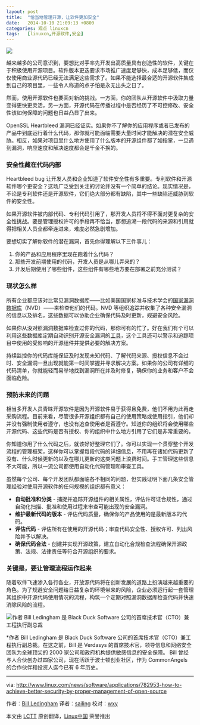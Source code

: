 ```yaml
---
layout: post
title:	"恰当地管理开源，让软件更加安全"
date:	2014-10-10 21:09:13 +0800 
categories:	观点 linuxcn 
tags:	[linuxcn,开源软件,安全]
---
```




![](/Asserts/Images//attachment/album/201410/10/210915r6rzzr6w6b3w969r.jpg)


越来越多的公司意识到，要想比对手率先开发出高质量具有创造性的软件，关键在于积极使用开源项目。软件版本更迭要求市场推广速度足够快，成本足够低，而仅仅使用商业源代码已经无法满足这些需求了。如果不能选择最合适的开源软件集成到自己的项目里，一些令人称道的点子怕是永无出头之日了。


然而，使用开源软件也要面对新的挑战。一方面，你的团队从开源软件中汲取力量变得更快更灵活，另一方面，开源代码在传播过程中是否经历了不可控修改、安全性该如何保障的问题也日益凸显了出来。


OpenSSL Heartbleed 漏洞已经证实。如果你不了解你的应用程序或者已发布的产品中到底运行着什么代码，那你就可能面临需要大量时间才能解决的潜在安全威胁。相反，如果对项目里什么地方使用了什么版本的开源组件都了如指掌，一旦遇到漏洞，响应速度和解决速度都会是千金不换的。


### 安全性藏在代码内部


Heartbleed bug 让开发人员和企业知道了软件安全性有多重要。专利软件和开源软件哪个更安全？这场广泛受到关注的讨论并没有一个简单的结论。现实情况是，不论是专利软件还是开源软件，它们绝大部分都有缺陷，其中一些缺陷还威胁到软件的安全性。


如果开源软件被内部代码、专利代码引用了，那开发人员将不得不面对更复杂的安全性挑战。要是管理授权许可的手段再不恰当，那想追溯一段代码的来源和引用就得把相关人员全都牵连进来，难度必然急剧增加。


要想切实了解你软件的潜在漏洞，首先你得理解以下三件事儿：


1. 你的产品和应用程序里现在跑着什么代码？
2. 那些开发前期使用的代码，开发人员是从哪儿弄来的？
3. 开发后期使用了哪些组件，这些组件有哪些地方要在部署之前充分测试？


### 现状怎么样


所有企业都应该对比常见漏洞数据库——比如美国国家标准与技术学会的[国家漏洞数据库](http://nvd.nist.gov/)（NVD）——来检查他们的代码。NVD 等组织追踪并收集了各种安全漏洞的信息以及排名，这些数据可以协助企业确保代码及时更新，规避安全风险。


如果你从没对照漏洞数据库检查过你的代码，那你可有的忙了。好在我们有个可以利用这些数据库定期自动识别开源安全漏洞的[工具](http://www.blackducksoftware.com/oss-logistics/secure)，这个工具还可以警示和追踪项目中使用的受影响的开源组件并提供必要的解决方案。


持续监控你的代码库能保证及时发现未知代码、了解代码来源、授权信息不会过时、安全漏洞一旦出现就能第一时间掌握并寻求解决方案。如果你的公司有详细的代码清单，你就能轻而易举地找到漏洞所在并及时修复，确保你的业务和客户不会面临危险。


### 预防未来的问题


相当多开发人员青睐开源软件是因为开源软件易于获得且免费，他们不用为此再走采购流程。目前来看，尽管很多开源组织都有自己的使用策略或使用指引，他们却并没有强制使用者遵守，也没有追查使用者是否遵守。知道你的组织将会使用哪些开源代码、这些代码是否有授权、你的组织中什么地方引用了它们是非常重要的。


你知道你用了什么代码之后，就该好好整理它们了。你可以实现一个贯穿整个开发流程的管理框架，这样你可以掌握每段代码的详细信息，不用再在诸如代码更新了没有、什么时候更新的以及在哪儿更新的这类问题上浪费时间。手工管理这些信息不大可能，所以一流公司都使用自动化代码管理和审查工具。


虽然每个公司、每个开发团队都面临各不相同的问题，但实践证明下面几条安全管理经验对使用开源软件的任何规模的组织都有意义：


* **自动批准和分类** - 捕捉并追踪开源组件的相关属性，评估许可证合规性，通过自动化扫描、批准和使用过程来审查可能出现的安全漏洞。
* **维护最新代码的版本** - 评估代码质量，确保你的产品使用的是最新版本的代码。
* **评估代码** - 评估所有在使用的开源代码；审查代码安全性、授权许可、列出风险并予以解决。
* **确保代码合法** - 创建并实现开源政策，建立自动化合规检查流程确保开源政策、法规、法律责任等符合开源组织的要求。


### 关键是，要让管理流程运作起来


随着软件飞速渗入各行各业，开放源代码将在创新发展的道路上扮演越来越重要的角色。为了规避安全问题给日益复杂的环境带来的风险，企业必须运行起一套管理其组织中开源代码使用情况的流程，构筑一个定期对照漏洞数据库检查代码并快速消除风险的流程。


![作者 Bill Ledingham 是 Black Duck Software 公司的首席技术官（CTO）兼工程执行副总裁](/Asserts/Images//attachment/album/201410/10/210917ns4o5wopr44ccz5f.jpg)


\*作者 Bill Ledingham 是 Black Duck Software 公司的首席技术官（CTO）兼工程执行副总裁。在这之前，Bill 是 Verdasys 的首席技术官，领导信息和网络安全团队为全球顶尖的 2000 家公司和政府机构提供敏感信息的安全保障。 Bill 曾经与人合伙创办过四家公司，现在活跃于波士顿创业社区，作为 CommonAngels 的合作伙伴和投资人迄今已有 6 年历史。




---


via: <http://www.linux.com/news/software/applications/782953-how-to-achieve-better-security-by-proper-management-of-open-source>


作者：[Bill Ledingham](http://www.linux.com/community/forums/person/59656) 译者：[sailing](https://github.com/sailing) 校对：[wxy](https://github.com/wxy)


本文由 [LCTT](https://github.com/LCTT/TranslateProject) 原创翻译，[Linux中国](http://linux.cn/) 荣誉推出
